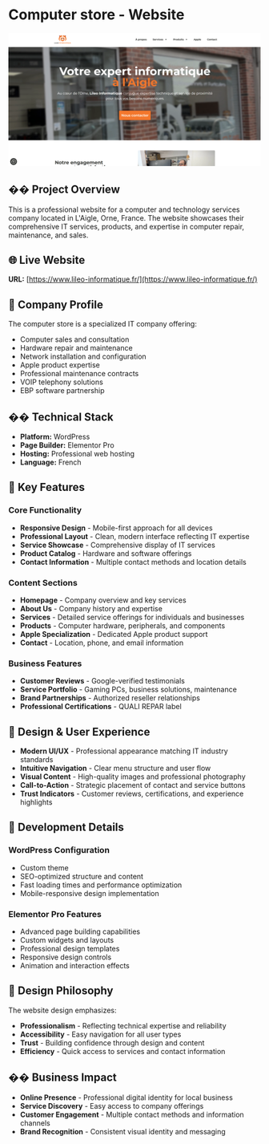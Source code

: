 # Computer store - Website

[![COmputer store](screenshot-git.png)]()

## �� Project Overview

This is a professional website for a computer and technology services company located in L'Aigle, Orne, France. The website showcases their comprehensive IT services, products, and expertise in computer repair, maintenance, and sales.

## 🌐 Live Website

**URL:** [https://www.lileo-informatique.fr/](https://www.lileo-informatique.fr/)

## 🏢 Company Profile

The computer store is a specialized IT company offering:
- Computer sales and consultation
- Hardware repair and maintenance
- Network installation and configuration
- Apple product expertise
- Professional maintenance contracts
- VOIP telephony solutions
- EBP software partnership

## ��️ Technical Stack

- **Platform:** WordPress
- **Page Builder:** Elementor Pro
- **Hosting:** Professional web hosting
- **Language:** French

## 🎯 Key Features

### Core Functionality
- **Responsive Design** - Mobile-first approach for all devices
- **Professional Layout** - Clean, modern interface reflecting IT expertise
- **Service Showcase** - Comprehensive display of IT services
- **Product Catalog** - Hardware and software offerings
- **Contact Information** - Multiple contact methods and location details

### Content Sections
- **Homepage** - Company overview and key services
- **About Us** - Company history and expertise
- **Services** - Detailed service offerings for individuals and businesses
- **Products** - Computer hardware, peripherals, and components
- **Apple Specialization** - Dedicated Apple product support
- **Contact** - Location, phone, and email information

### Business Features
- **Customer Reviews** - Google-verified testimonials
- **Service Portfolio** - Gaming PCs, business solutions, maintenance
- **Brand Partnerships** - Authorized reseller relationships
- **Professional Certifications** - QUALI REPAR label

## 📱 Design & User Experience

- **Modern UI/UX** - Professional appearance matching IT industry standards
- **Intuitive Navigation** - Clear menu structure and user flow
- **Visual Content** - High-quality images and professional photography
- **Call-to-Action** - Strategic placement of contact and service buttons
- **Trust Indicators** - Customer reviews, certifications, and experience highlights

## 🔧 Development Details

### WordPress Configuration
- Custom theme
- SEO-optimized structure and content
- Fast loading times and performance optimization
- Mobile-responsive design implementation

### Elementor Pro Features
- Advanced page building capabilities
- Custom widgets and layouts
- Professional design templates
- Responsive design controls
- Animation and interaction effects

## 🎨 Design Philosophy

The website design emphasizes:
- **Professionalism** - Reflecting technical expertise and reliability
- **Accessibility** - Easy navigation for all user types
- **Trust** - Building confidence through design and content
- **Efficiency** - Quick access to services and contact information

## �� Business Impact

- **Online Presence** - Professional digital identity for local business
- **Service Discovery** - Easy access to company offerings
- **Customer Engagement** - Multiple contact methods and information channels
- **Brand Recognition** - Consistent visual identity and messaging
